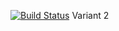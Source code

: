 [![Build Status](https://travis-ci.org/AnastasiaBerdnikova/deposit-calc.svg?branch=master)](https://travis-ci.org/AnastasiaBerdnikova/deposit-calc)
Variant 2
